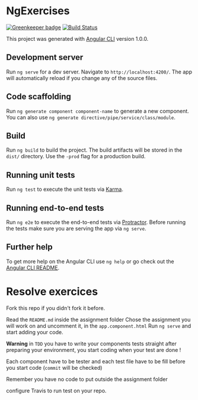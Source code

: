 # NgExercises

[![Greenkeeper badge](https://badges.greenkeeper.io/ArnaudPichot/ng-exercises.svg)](https://greenkeeper.io/)
[![Build Status](https://travis-ci.org/ArnaudPichot/ng-exercises.svg?branch=master)](https://travis-ci.org/riderx/ng-exercises)


This project was generated with [Angular CLI](https://github.com/angular/angular-cli) version 1.0.0.

## Development server

Run `ng serve` for a dev server. Navigate to `http://localhost:4200/`. The app will automatically reload if you change any of the source files.

## Code scaffolding

Run `ng generate component component-name` to generate a new component. You can also use `ng generate directive/pipe/service/class/module`.

## Build

Run `ng build` to build the project. The build artifacts will be stored in the `dist/` directory. Use the `-prod` flag for a production build.

## Running unit tests

Run `ng test` to execute the unit tests via [Karma](https://karma-runner.github.io).

## Running end-to-end tests

Run `ng e2e` to execute the end-to-end tests via [Protractor](http://www.protractortest.org/).
Before running the tests make sure you are serving the app via `ng serve`.

## Further help

To get more help on the Angular CLI use `ng help` or go check out the [Angular CLI README](https://github.com/angular/angular-cli/blob/master/README.md).


# Resolve exercices 

Fork this repo if you didn't fork it before.

Read the `README.md` inside the assignment folder
Chose the assignment you will work on and uncomment it, in the `app.component.html`
Run `ng serve` and start adding your code.

**Warning** in `TDD` you have to write your components tests straight after preparing your environment, you start coding when your test are done ! 

Each component have to be tester and each test file have to be fill before you start code (`commit` will be checked)

Remember you have no code to put outside the assignment folder

configure Travis to run test on your repo.
